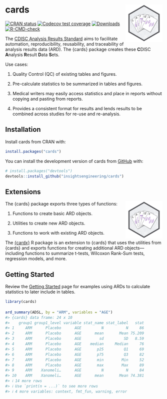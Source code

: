 
<!-- README.md is generated from README.Rmd. Please edit that file -->

# cards <a href="https://insightsengineering.github.io/cards/"><img src="https://raw.githubusercontent.com/insightsengineering/cardx/main/man/figures/logo.png" align="right" height="120" alt="cards website" /></a>

<!-- badges: start -->

[![CRAN
status](https://www.r-pkg.org/badges/version/cards)](https://CRAN.R-project.org/package=cards)
[![Codecov test
coverage](https://codecov.io/gh/insightsengineering/cards/graph/badge.svg)](https://app.codecov.io/gh/insightsengineering/cards)
[![Downloads](https://cranlogs.r-pkg.org/badges/cards)](https://cran.r-project.org/package=cards)
[![R-CMD-check](https://github.com/insightsengineering/cards/actions/workflows/R-CMD-check.yaml/badge.svg)](https://github.com/insightsengineering/cards/actions/workflows/R-CMD-check.yaml)
<!-- badges: end -->

The [CDISC Analysis Results
Standard](https://www.cdisc.org/standards/foundational/analysis-results-standard)
aims to facilitate automation, reproducibility, reusability, and
traceability of analysis results data (ARD). The {cards} package creates
these **C**DISC **A**nalysis **R**esult **D**ata **S**ets.

Use cases:

1.  Quality Control (QC) of existing tables and figures.

2.  Pre-calculate statistics to be summarized in tables and figures.

3.  Medical writers may easily access statistics and place in reports
    without copying and pasting from reports.

4.  Provides a consistent format for results and lends results to be
    combined across studies for re-use and re-analysis.

## Installation

Install cards from CRAN with:

``` r
install.packages("cards")
```

You can install the development version of cards from
[GitHub](https://github.com/) with:

``` r
# install.packages("devtools")
devtools::install_github("insightsengineering/cards")
```

## Extensions

[<img
src="https://raw.githubusercontent.com/insightsengineering/cardx/main/man/figures/logo.png"
style="float: right" width="120" alt="cardx website" />](https://insightsengineering.github.io/cardx/)

The {cards} package exports three types of functions:

1.  Functions to create basic ARD objects.

2.  Utilities to create new ARD objects.

3.  Functions to work with existing ARD objects.

The [{cardx}](https://github.com/insightsengineering/cardx/) R package
is an extension to {cards} that uses the utilities from {cards} and
exports functions for creating additional ARD objects––including
functions to summarize t-tests, Wilcoxon Rank-Sum tests, regression
models, and more.

## Getting Started

Review the [Getting
Started](https://insightsengineering.github.io/cards//main/articles/getting-started.html)
page for examples using ARDs to calculate statistics to later include in
tables.

``` r
library(cards)

ard_summary(ADSL, by = "ARM", variables = "AGE")
#> {cards} data frame: 24 x 10
#>    group1 group1_level variable stat_name stat_label   stat
#> 1     ARM      Placebo      AGE         N          N     86
#> 2     ARM      Placebo      AGE      mean       Mean 75.209
#> 3     ARM      Placebo      AGE        sd         SD   8.59
#> 4     ARM      Placebo      AGE    median     Median     76
#> 5     ARM      Placebo      AGE       p25         Q1     69
#> 6     ARM      Placebo      AGE       p75         Q3     82
#> 7     ARM      Placebo      AGE       min        Min     52
#> 8     ARM      Placebo      AGE       max        Max     89
#> 9     ARM    Xanomeli…      AGE         N          N     84
#> 10    ARM    Xanomeli…      AGE      mean       Mean 74.381
#> ℹ 14 more rows
#> ℹ Use `print(n = ...)` to see more rows
#> ℹ 4 more variables: context, fmt_fun, warning, error
```
